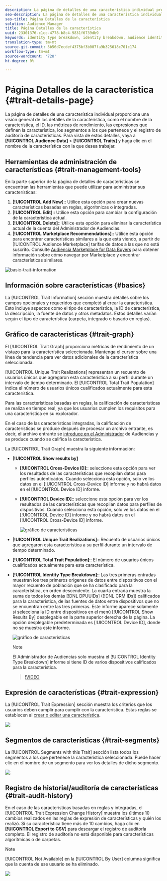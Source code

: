 ```yaml
---
description: La página de detalles de una característica individual proporciona información general sobre el nombre de la característica, el ID, las métricas de rendimiento, las expresiones que definen la característica, los segmentos a los que pertenece y el registro de auditoría de características. Para ver estos detalles, vaya a Datos de Audiencia > Características y haga clic en el nombre de la característica con la que desee trabajar.
seo-description: La página de detalles de una característica individual proporciona información general sobre el nombre de la característica, el ID, las métricas de rendimiento, las expresiones que definen la característica, los segmentos a los que pertenece y el registro de auditoría de características. Para ver estos detalles, vaya a Datos de Audiencia > Características y haga clic en el nombre de la característica con la que desee trabajar.
seo-title: Página Detalles de la característica
solution: Audience Manager
title: Página Detalles de la característica
uuid: 23301376-c1cc-4778-b8c4-9831f6739db9
keywords: identity type breakdown, identity breakdown, audience identity reporting, cross-device, cross-device ID, device ID
translation-type: tm+mt
source-git-commit: 3b56d7ecdef4375bf3b007fa9b325618c701c174
workflow-type: tm+mt
source-wordcount: '728'
ht-degree: 0%

---
```



# Página Detalles de la característica {#trait-details-page}

La página de detalles de una característica individual proporciona una visión general de los detalles de la característica, como el nombre de la característica, el ID, las métricas de rendimiento, las expresiones que definen la característica, los segmentos a los que pertenece y el registro de auditoría de características. Para vista de estos detalles, vaya a **[!UICONTROL Audience Data]** > **[!UICONTROL Traits]** y haga clic en el nombre de la característica con la que desea trabajar.

## Herramientas de administración de características {#trait-management-tools}

En la parte superior de la página de detalles de características se encuentran las herramientas que puede utilizar para administrar sus características:

1. **[!UICONTROL Add New]**:: Utilice esta opción para crear nuevas características basadas en reglas, algorítmicas o integradas.
2. **[!UICONTROL Edit]**:: Utilice esta opción para cambiar la configuración de la característica actual.
3. **[!UICONTROL Delete]**:: Utilice esta opción para eliminar la característica actual de la cuenta del Administrador de Audiencias.
4. **[!UICONTROL Marketplace Recommendations]**:: Utilice esta opción para encontrar características similares a la que está viendo, a partir de [!UICONTROL Audience Marketplace] tarifas de datos a las que no está suscrito. Consulte [Audiencia Marketplace for Data Buyers](../audience-marketplace/marketplace-data-buyers/marketplace-data-buyers.md) para obtener información sobre cómo navegar por Marketplace y encontrar características similares.

![basic-trait-information](assets/basic-trait-information.png)

## Información sobre características {#basics}

La [!UICONTROL Trait Information] sección muestra detalles sobre los campos opcionales y requeridos que completó al crear la característica. Esto incluye aspectos como el tipo de característica, la ID de característica, la descripción, la fuente de datos y otros metadatos. Estos detalles varían según el tipo de característica (carpeta, integrado o basado en reglas).

## Gráfico de características {#trait-graph}

El [!UICONTROL Trait Graph] proporciona métricas de rendimiento de un vistazo para la característica seleccionada. Mantenga el cursor sobre una línea de tendencia para ver datos adicionales de la característica seleccionada.

[!UICONTROL Unique Trait Realizations] representan un recuento de usuarios únicos que agregaron esta característica a su perfil durante un intervalo de tiempo determinado. El [!UICONTROL Total Trait Population] indica el número de usuarios únicos cualificados actualmente para esta característica.

Para las características basadas en reglas, la calificación de características se realiza en tiempo real, ya que los usuarios cumplen los requisitos para una característica en su explorador.

En el caso de las características integradas, la calificación de características se produce después de procesar un archivo entrante, es decir, el archivo entrante se [introduce en el Administrador](../../faq/faq-inbound-data-ingestion.md) de Audiencias y se produce cuando se califica la característica.

La [!UICONTROL Trait Graph] muestra la siguiente información:

* **[!UICONTROL Show results by]**
   * **[!UICONTROL Cross-Device ID]**:: seleccione esta opción para ver los resultados de las características que recopilan datos para perfiles autenticados. Cuando selecciona esta opción, solo ve los datos en el [!UICONTROL Cross-Device ID] informe y no habrá datos en el [!UICONTROL Device ID] informe.
   * **[!UICONTROL Device ID]**:: seleccione esta opción para ver los resultados de las características que recopilan datos para perfiles de dispositivos. Cuando selecciona esta opción, solo ve los datos en el [!UICONTROL Device ID] informe y no habrá datos en el [!UICONTROL Cross-Device ID] informe.

      ![gráfico de características](assets/trait-summary.png)

* **[!UICONTROL Unique Trait Realizations]**:: Recuento de usuarios únicos que agregaron esta característica a su perfil durante un intervalo de tiempo determinado.
* **[!UICONTROL Total Trait Population]**:: El número de usuarios únicos cualificados actualmente para esta característica.

* **[!UICONTROL Identity Type Breakdown]**:: Las tres primeras entradas muestran los tres primeros orígenes de datos entre dispositivos con el mayor recuento de población que se ha clasificado para la característica, en orden descendente. La cuarta entrada muestra la suma de todos los demás [!DNL DPUUIDs] ([!DNL CRM IDs]) calificados para la característica, de las fuentes de datos entre dispositivos que no se encuentran entre las tres primeras. Este informe aparece solamente si selecciona la ID entre dispositivos en el menú [!UICONTROL Show Results By] desplegable en la parte superior derecha de la página. La opción desplegable predeterminada es [!UICONTROL Device ID], donde no se muestra este informe.

   ![gráfico de características](assets/trait-identity.png)

   >[!NOTE]
   >
   >El Administrador de Audiencias solo muestra el [!UICONTROL Identity Type Breakdown] informe si tiene ID de varios dispositivos calificados para la característica.

   >[!VIDEO](https://video.tv.adobe.com/v/27977/)

## Expresión de características {#trait-expression}

La [!UICONTROL Trait Expression] sección muestra los criterios que los usuarios deben cumplir para cumplir con la característica. Estas reglas se establecen al [crear o editar una característica](../../features/traits/about-trait-builder.md).

![](assets/traitExpression.png)

## Segmentos de características {#trait-segments}

La [!UICONTROL Segments with this Trait] sección lista todos los segmentos a los que pertenece la característica seleccionada. Puede hacer clic en el nombre de un segmento para ver los detalles de dicho segmento.

![](assets/traitSegments.png)

## Registro de historial/auditoría de características {#trait-audit-history}

En el caso de las características basadas en reglas y integradas, el [!UICONTROL Trait Expression Change History] muestra los últimos 10 cambios realizados en las reglas de expresión de características y quién los realizó. Si su característica tiene más de 10 cambios, haga clic en **[!UICONTROL Export to CSV]** para descargar el registro de auditoría completo. El registro de auditoría no está disponible para características algorítmicas o de carpetas.

>[!NOTE]
>
>[!UICONTROL Not Available] en la [!UICONTROL By User] columna significa que la cuenta de ese usuario se ha eliminado.

![](assets/traitHistory.png)